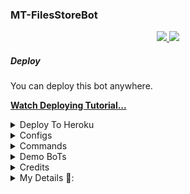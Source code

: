 ### MT-FilesStoreBot 

  </a>
</p>
<p align="center">
  <a href="https://github.com/MoTechYT/MT-FilesStoreBot/stargazers">
    <img src="https://img.shields.io/github/stars/MoTechYT/MT-FilesStoreBot?style=social">

  </a>
  
  <a href="https://github.com/MoTechYT/MT-FilesStoreBot/fork">
    <img src="https://img.shields.io/github/forks/MoTechYT/MT-FilesStoreBot?label=Fork&style=social">

  </a>  
</p>


##### Deploy
You can deploy this bot anywhere.

**[Watch Deploying Tutorial...](https://youtu.be/RPs9vz_neXg)**

<details><summary>Deploy To Heroku</summary>
<p>
<br>
<a href="https://heroku.com/deploy?template=https://github.com/d2files/MT-FilesStoreBot">
  <img src="https://www.herokucdn.com/deploy/button.svg" alt="Deploy">
</a>
</p>
</details>

<details><summary>Configs</summary>
<p>
<pre>
👇👇👇👇👇
APP_ID & API_HASH :-

[![MoTechYT](https://img.shields.io/badge/Click-Here-red?style=flat&logo=telegram)](https://telegram.dog/Mt_MyTelegramOrg_Bot)

BOT_OWNER :- [![MoTechYT](https://img.shields.io/badge/Click-Here-red?style=flat&logo=telegram)](https://telegram.dog/MissRose_bot)

BOT_TOKEN  :- [![MoTechYT](https://img.shields.io/badge/Click-Here-red?style=flat&logo=telegram)](https://telegram.dog/BotFather) 

BOT_USERNAME :- [![MoTechYT](https://img.shields.io/badge/Click-Here-red?style=flat&logo=telegram)](https://telegram.dog/BotFather) 

DATABASE_URI :- [![MoTechYT](https://img.shields.io/badge/Click-Here-red?style=flat&logo=mongodb)](https://www.mongodb.com/cloud/atlas/lp/try2-in?utm_source=google&utm_campaign=gs_apac_india_search_core_brand_atlas_mobile&utm_term=mongodb&utm_medium=cpc_paid_search&utm_ad=e&utm_ad_campaign_id=12564980858&gclid=CjwKCAjwx6WDBhBQEiwA_dP8rcft9hLV9WxyBV4c1VMZfdmMVi9mifPxBPVbZDnhGBbQhs8rwqXQ8xoC6U8QAvD_BwE)

DB_CHANNEL :- Channel id

LOG_CHANNEL :- Channel id

UPDATES_CHANNEL :- Channel id

[![MoTechYT](https://img.shields.io/badge/Click-Here-red?style=flat&logo=telegram)](https://telegram.dog/ChannelIDHEXbot)
</pre>
</p>
</details>

<details><summary>Commands</summary>
<p>
<pre>
start - start the bot
status - Show number of users in DB
broadcast - Broadcast replied message to DB Users
ban_user - [user_id] [ban_duration] [ban_reason] Ban Any User
unban_user - [user_id] Unban Any User
banned_users - Get All Banned Users
</pre>
</p>
</details>

<details><summary>Demo BoTs</summary>
<p>
<pre>
### Demo Bot:
MRK -YT :- <a href="https://t.me/MT_FilesStoreBot"><img src="https://img.shields.io/badge/Demo-Telegram%20Bot-blue.svg?logo=telegram"></a>
AbirHasan2005 :- <a href="https://t.me/SuperFilesStoreBot"><img src="https://img.shields.io/badge/Demo-Telegram%20Bot-blue.svg?logo=telegram"></a>
</pre>
</p>
</details>

<details><summary>Credits</summary>
<p>
<pre>
<p align="middle">
<img src="https://telegra.ph/file/f7c7fd505558d9540113b.jpg" width="100" height="100"><br>
<img src="https://badgen.net/badge/Name/AbirHasan2005/FF33FF?icon=awesome&labelColor=0080FF"></a>
<img src="https://badgen.net/badge/Skills/Python Etc.../purple?icon=terminal&labelColor=red"></a>
<a href="https://telegram.dog/AbirHasan2005"><img src="https://img.shields.io/badge/Telegram-Link-blue.svg?logo=telegram"></a>
<a href="https://github.com/AbirHasan2005"><img src="https://badgen.net/badge/Follow%20on%20/Github/80FF00?icon=github&labelColor=black"></a>
<a href="https://youtube.com/channel/UCmGBpXoM-OEm-FacOccVKgQ"><img src="https://img.shields.io/badge/Yᴏᴜᴛᴜʙᴇ-Cʜᴀɴɴᴇʟ-FF3333.svg?logo=youtube&logoColor=FF3333"></a>
<p align="left">
</p> 
                                                                                                             
[![Open Source? Yes!](https://badgen.net/badge/Open%20Source%20%3F/Yes/yellow?icon=github)](https://github.com/AbirHasan2005/PyroFilesStoreBot)
[![Ask Me Anything !](https://img.shields.io/badge/🤔%20Ask%20Me-Anything-1abc9c.svg)](https://telegram.dog/AbirHasan2005)
[![Report Bugs!](https://badgen.net/badge/🐞%20Report%20/Bugs/red)](https://telegram.dog/AbirHasan2005)
[![Join Channel !](https://badgen.net/badge/🔊%20Join%20/Channel/Black)](https://telegram.dog/AbirHasan2005)

### Skills 
* **Language:** [Python3](https://www.python.org)
* **Library:** [Pyrogram](https://docs.pyrogram.org)

### Follow on:
<p align="left">
<a href="https://github.com/AbirHasan2005"><img src="https://img.shields.io/badge/GitHub-Follow%20on%20GitHub-inactive.svg?logo=github"></a>
</p>
<p align="left">
<a href="https://twitter.com/AbirHasan2005"><img src="https://img.shields.io/badge/Twitter-Follow%20on%20Twitter-informational.svg?logo=twitter"></a>
</p>
<p align="left">
<a href="https://facebook.com/AbirHasan2005"><img src="https://img.shields.io/badge/Facebook-Follow%20on%20Facebook-blue.svg?logo=facebook"></a>
</p>
<p align="left">
<a href="https://instagram.com/AbirHasan2005"><img src="https://img.shields.io/badge/Instagram-Follow%20on%20Instagram-important.svg?logo=instagram"></a>
</p>
</pre>
</p>
</details>

<details><summary>My Details 👤:</summary>
<p>
<pre>
<p align="middle">
<img src="https://telegra.ph/file/9e831d15da94deb56ef4c.jpg" width="100" height="100"><br>
<img src="https://badgen.net/badge/Name/Mrk YT/FF33FF?icon=awesome&labelColor=0080FF"></a>
<img src="https://badgen.net/badge/Skills/😞/purple?icon=terminal&labelColor=red"></a>
<a href="https://telegram.dog/MRK_yt"><img src="https://img.shields.io/badge/Telegram-Link-blue.svg?logo=telegram"></a>
<a href="https://github.com/MRK-YT"><img src="https://badgen.net/badge/Follow%20on%20/Github/80FF00?icon=github&labelColor=black"></a>
<a href="https://youtube.com/channel/UCmGBpXoM-OEm-FacOccVKgQ"><img src="https://img.shields.io/badge/YouTube-Channel-FF3333.svg?logo=youtube&logoColor=FF3333"></a>
<a href="https://Instagram.com/mrk_yt_"><img src="https://badgen.net/badge/Follow%20on%20/Instagram/80FF00?icon=Instagram&labelColor=black"></a>
<p align="left">
</p>                                                           
                                                    
[![Open Source? Yes!](https://badgen.net/badge/Oᴘᴇɴ%20Sᴏᴜʀᴄᴇ%20%3F/Yᴇs/yellow?icon=github)](https://github.com/MRK-YT/Pro-Auto-Filter-Bot-V2)
[![Ask Me Anything !](https://img.shields.io/badge/🤔%20Ask%20Me-Anything-1abc9c.svg)](https://telegram.dog/Mrk_Yt)
[![Report Bugs!](https://badgen.net/badge/🐞%20Report%20/Bugs/red)](https://telegram.dog/mrk_yt)
[![Join Channel !](https://badgen.net/badge/🔊%20Join%20/Channel/Black)](https://telegram.dog/mo_Tech_yt)

Join Our [Telegram Group](https://www.telegram.dog/Mo_Tech_Group) For Support/Assistance And Our [Channel](https://www.telegram.dog/Mo_Tech_YT) For Updates.   
   
Report Bugs, Give Feature Requests There..   
Do Fork And Star The Repository If You Liked It.
</pre>
</p>
</deCredits>
